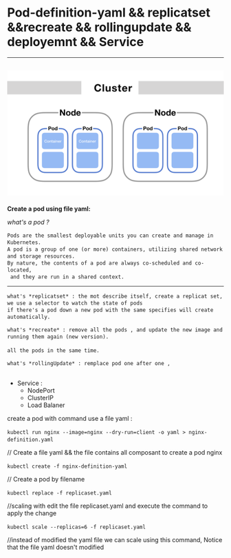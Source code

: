 # Pod-definition-yaml  && replicatset  &&recreate  && rollingupdate && deployemnt && Service
 <!--  -->
----------------------------------------------------------------------

![alt](./image/pod.png)
----------------------------------------------------------------------

**Create a pod using file yaml:**
<!--  -->
*what's a pod ?*
<!-- | -->
```
Pods are the smallest deployable units you can create and manage in Kubernetes. 
A pod is a group of one (or more) containers, utilizing shared network and storage resources. 
By nature, the contents of a pod are always co-scheduled and co-located,
 and they are run in a shared context.
```

------------------------------------------------------------------------
 <!--  -->
 ```
what's *replicatset* : the mot describe itself, create a replicat set, 
we use a selector to watch the state of pods 
if there's a pod down a new pod with the same specifies will create automatically.
 ```

 <!--  -->
 ```
what's *recreate* : remove all the pods , and update the new image and running them again (new version).

all the pods in the same time.
 ```
 <!--  -->

 <!--  -->
 ```
what's *rollingUpdate* : remplace pod one after one ,   


 ```
 <!--  -->
* Service :
  * NodePort
  * ClusterIP
  * Load Balaner

 <!--  -->
create a pod with command use a file yaml :  
<!--  -->

`kubectl run nginx --image=nginx --dry-run=client -o yaml > nginx-definition.yaml`
<!--  -->
 // Create a file yaml && the file contains all composant to create a pod nginx
 <!--  -->
`kubectl create -f nginx-definition-yaml`
 <!--  -->
// Create a pod by filename  
<!--  -->
`kubectl replace -f replicaset.yaml`
<!--  -->
//scaling with edit the file replicaset.yaml and execute the command to apply the change
<!--  -->
`kubectl scale --replicas=6 -f replicaset.yaml`
<!--  -->
//instead of modified the yaml file we can scale using this command, Notice that the file yaml doesn't modified  
